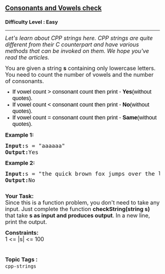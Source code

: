 <h2><a href="https://practice.geeksforgeeks.org/problems/consonants-and-vowels-check/1?page=1&category[]=cpp-strings&sortBy=submissions">Consonants and Vowels check</a></h2><h3>Difficulty Level : Easy</h3><hr><div class="problems_problem_content__Xm_eO"><p dir="ltr"><em><span style="font-size: 18px;">Let's learn about CPP strings here. CPP strings are quite different from their C counterpart and have various methods that can be invoked on them. We hope you've read the articles.</span></em></p>
<p dir="ltr"><span style="font-size: 18px;">You are given a string <strong>s</strong> containing only lowercase letters. You need to count the number of vowels and the number of consonants. </span></p>
<ul dir="ltr">
<li><span style="font-size: 18px;"><span style="background-color: transparent; color: #000000; font-family: arial;">If vowel count &gt; consonant count then print - <strong>Yes</strong>(without quotes).</span></span></li>
<li><span style="font-size: 18px;"><span style="background-color: transparent; color: #000000; font-family: arial;">If vowel count &lt; consonant count then print - <strong>No</strong>(without quotes).</span></span></li>
<li><span style="font-size: 18px;"><span style="background-color: transparent; color: #000000; font-family: arial;">If vowel count = consonant count then print - <strong>Same</strong>(without quotes).</span></span></li>
</ul>
<p><span style="font-size: 18px;"><strong>Example 1:</strong></span></p>
<pre><span style="font-size: 18px;"><strong>Input:</strong>s = "aaaaaa"
<strong>Output:</strong>Yes</span></pre>
<p><span style="font-size: 18px;"><strong>Example 2:</strong></span></p>
<pre><span style="font-size: 18px;"><strong>Input:</strong>s = "the quick brown fox jumps over the lazy dog"
<strong>Output:</strong>No</span></pre>
<p><br><span style="font-size: 18px;"><strong>Your Task:</strong><br>Since this is a function problem, you don't need to take any input. Just complete the function <strong>checkString(string s) </strong>that take <strong>s as input and produces output</strong>. In a new line, print the output.</span></p>
<p><span style="font-size: 18px;"><strong>Constraints:</strong><br>1 &lt;= |s| &lt;= 100</span></p></div><br><p><span style=font-size:18px><strong>Topic Tags : </strong><br><code>cpp-strings</code>&nbsp;